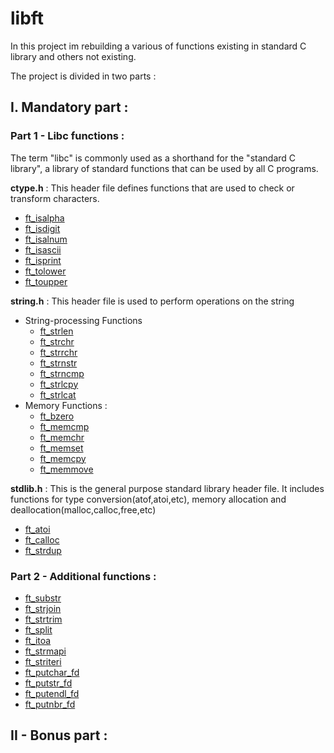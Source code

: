 # libft

In this project im rebuilding a various of functions existing in standard C library and others not existing.

The project is divided in two parts :
## I. Mandatory part : 
### Part 1 - Libc functions :
The term "libc" is commonly used as a shorthand for the "standard C library", a library of standard functions that can be used by all C programs.

**ctype.h** : This header file defines functions that are used to check or transform characters.
- [ft_isalpha](https://github.com/zakelhajoui/libft/blob/main/ft_isalpha.c)
- [ft_isdigit](https://github.com/zakelhajoui/libft/blob/main/ft_isdigit.c)
- [ft_isalnum](https://github.com/zakelhajoui/libft/blob/main/ft_isalnum.c)
- [ft_isascii](https://github.com/zakelhajoui/libft/blob/main/ft_isascii.c)
- [ft_isprint](https://github.com/zakelhajoui/libft/blob/main/ft_isprint.c)
- [ft_tolower](https://github.com/zakelhajoui/libft/blob/main/ft_tolower.c)
- [ft_toupper](https://github.com/zakelhajoui/libft/blob/main/ft_toupper.c)

**string.h** : This header file is used to perform operations on the string
- String-processing Functions
  - [ft_strlen](https://github.com/zakelhajoui/libft/blob/main/ft_strlen.c)
  - [ft_strchr](https://github.com/zakelhajoui/libft/blob/main/ft_strchr.c)
  - [ft_strrchr](https://github.com/zakelhajoui/libft/blob/main/ft_strrchr.c)
  - [ft_strnstr](https://github.com/zakelhajoui/libft/blob/main/ft_strnstr.c)
  - [ft_strncmp](https://github.com/zakelhajoui/libft/blob/main/ft_strncmp.c)
  - [ft_strlcpy](https://github.com/zakelhajoui/libft/blob/main/ft_strlcpy.c)
  - [ft_strlcat](https://github.com/zakelhajoui/libft/blob/main/ft_strlcat.c)
- Memory Functions : 
  - [ft_bzero](https://github.com/zakelhajoui/libft/blob/main/ft_bzero.c)
  - [ft_memcmp](https://github.com/zakelhajoui/libft/blob/main/ft_memcmp.c)
  - [ft_memchr](https://github.com/zakelhajoui/libft/blob/main/ft_memchr.c)
  - [ft_memset](https://github.com/zakelhajoui/libft/blob/main/ft_memset.c)
  - [ft_memcpy](https://github.com/zakelhajoui/libft/blob/main/ft_memcpy.c)
  - [ft_memmove](https://github.com/zakelhajoui/libft/blob/main/ft_memmove.c)
  
**stdlib.h** : This is the general purpose standard library header file. It includes functions for type conversion(atof,atoi,etc), memory allocation and deallocation(malloc,calloc,free,etc)
  - [ft_atoi](https://github.com/zakelhajoui/libft/blob/main/ft_atoi.c)
  - [ft_calloc](https://github.com/zakelhajoui/libft/blob/main/ft_calloc.c)
  - [ft_strdup](https://github.com/zakelhajoui/libft/blob/main/ft_strdup.c)
  
  ### Part 2 - Additional functions :
- [ft_substr](https://github.com/zakelhajoui/libft/blob/main/ft_substr.c)
- [ft_strjoin](https://github.com/zakelhajoui/libft/blob/main/ft_strjoin.c)
- [ft_strtrim](https://github.com/zakelhajoui/libft/blob/main/ft_strtrim.c)
- [ft_split](https://github.com/zakelhajoui/libft/blob/main/ft_split.c)
- [ft_itoa](https://github.com/zakelhajoui/libft/blob/main/ft_itoa.c)
- [ft_strmapi](https://github.com/zakelhajoui/libft/blob/main/ft_strmapi.c)
- [ft_striteri](https://github.com/zakelhajoui/libft/blob/main/ft_striteri.c)
- [ft_putchar_fd](https://github.com/zakelhajoui/libft/blob/main/ft_putchar_fd.c)
- [ft_putstr_fd](https://github.com/zakelhajoui/libft/blob/main/ft_putstr_fd.c)
- [ft_putendl_fd](https://github.com/zakelhajoui/libft/blob/main/ft_putendl_fd.c)
- [ft_putnbr_fd](https://github.com/zakelhajoui/libft/blob/main/ft_putnbr_fd.c)

## II - Bonus part :
